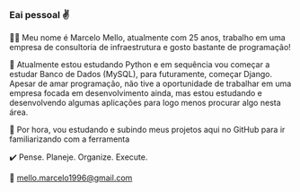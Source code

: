### Eai pessoal ✌️

👨‍💻 Meu nome é Marcelo Mello, atualmente com 25 anos, trabalho em uma empresa de consultoria de infraestrutura e 
gosto bastante de programação! 

🤖 Atualmente estou estudando Python e em sequência vou começar a estudar Banco de Dados (MySQL), para futuramente, começar Django. 
Apesar de amar programação, não tive a oportunidade de trabalhar em uma empresa focada em desenvolvimento ainda, mas estou 
estudando e desenvolvendo algumas aplicações para logo menos procurar algo nesta área. 

👣 Por hora, vou estudando e subindo meus projetos aqui no GitHub para ir familiarizando com a ferramenta

✔️ Pense. Planeje. Organize. Execute.

📧 mello.marcelo1996@gmail.com
